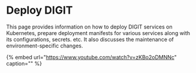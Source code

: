 # Deploy DIGIT

This page provides information on how to deploy DIGIT services on Kubernetes, prepare deployment manifests for various services along with its configurations, secrets. etc. It also discusses the maintenance of environment-specific changes.

{% embed url="https://www.youtube.com/watch?v=zKBo2oDMNNc" caption="" %}

